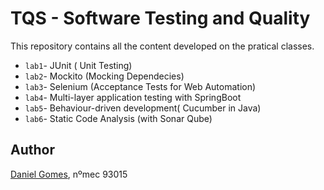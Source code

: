 # TQS - Software Testing and Quality

This repository contains all the content developed on the pratical classes.

- `lab1`- JUnit ( Unit Testing)
- `lab2`- Mockito (Mocking Dependecies)
- `lab3`- Selenium (Acceptance Tests for Web Automation)
- `lab4`- Multi-layer application testing with SpringBoot
- `lab5`- Behaviour-driven development( Cucumber in Java)
- `lab6`- Static Code Analysis (with Sonar Qube)

## Author

[Daniel Gomes](https://github.com/DanielGomes14), nºmec 93015

